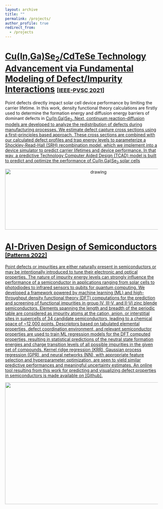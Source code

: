 ```yaml
---
layout: archive
title: ""
permalink: /projects/
author_profile: true
redirect_from:
  - /projects
---
```


# <u>Cu(In,Ga)Se<sub>2</sub>/CdTeSe Technology Advancement via Fundamental Modeling of Defect/Impurity Interactions</u> <font size=4>[<a href="https://ieeexplore.ieee.org/stamp/stamp.jsp?tp=&arnumber=9519020">IEEE-PVSC 2021</a>]</font>

Point defects directly impact solar cell device performance by limiting the carrier lifetime. In this work, density functional theory calculations are firstly used to determine the formation energy and diffusion energy barriers of dominant defects in <u>Cu(In,Ga)Se<sub>2</sub>. Next, continuum reaction-diffusion models are developed to analyze the redistribution of defects during manufacturing processes. We estimate defect capture cross sections using a first-principles based approach. These cross sections are combined with our calculated defect profiles and trap energy levels to parameterize a Shockley-Read-Hall (SRH) recombination model, which we implement into a device simulator to predict carrier lifetimes and device performance. In that way, a predictive Technology Computer Aided Design (TCAD) model is built to predict and optimize the performance of <u>Cu(In,Ga)Se<sub>2</sub> solar cells

<p align="center">
<img src="https://github.com/xiaofx2/xiaofx2.github.io/tree/master/images/Web_CIGS.png" alt="drawing" width="600" height="200"/>
</p>

# <u>AI-Driven Design of Semiconductors</u> <font size=4>[<a href="https://www.sciencedirect.com/science/article/pii/S266638992200023X/pdfft?md5=c9655359558a9616280b5776b304aaf0&pid=1-s2.0-S266638992200023X-main.pdf">Patterns 2022</a>]</font>

Point defects or impurities are either naturally present in semiconductors or may be intentionally introduced to tune their electronic and optical properties. The nature of impurity energy levels can strongly influence the performance of a semiconductor in applications ranging from solar cells to photodiodes to infrared sensors to qubits for quantum computing. We developed a framework powered by machine learning (ML) and high-throughput density functional theory (DFT) computations for the prediction and screening of functional impurities in group IV, III-V, and II-VI zinc blende semiconductors. Elements spanning the length and breadth of the periodic table are considered as impurity atoms at the cation, anion, or interstitial sites in supercells of 34 candidate semiconductors, leading to a chemical space of ~12,000 points. Descriptors based on tabulated elemental properties, defect coordination environment, and relevant semiconductor properties are used to train ML regression models for the DFT computed properties, resulting in statistical predictions of the neutral state formation energies and charge transition levels of all possible impurities in the given set of compounds. Kernel ridge regression (KRR), Gaussian process regression (GPR), and neural networks (NN), with appropriate feature selection and hyperparameter optimization, are seen to yield similar predictive performances and meaningful uncertainty estimates. An online tool resulting from this work for predicting and visualizing defect properties in semiconductors is made available on [[Github](https://github.com/lmjacoby/ai_semiconductors)].

<p align="center">
<img src="https://github.com/lmjacoby/ai_semiconductors/blob/master/ai_semiconductors/static/predict_tool_app.gif" width="600" height="400"/>
</p>
